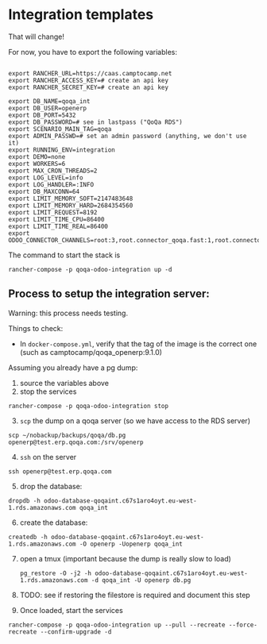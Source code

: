 # Integration templates

That will change!

For now, you have to export the following variables:

```

export RANCHER_URL=https://caas.camptocamp.net
export RANCHER_ACCESS_KEY=# create an api key
export RANCHER_SECRET_KEY=# create an api key

export DB_NAME=qoqa_int
export DB_USER=openerp
export DB_PORT=5432
export DB_PASSWORD=# see in lastpass ("QoQa RDS")
export SCENARIO_MAIN_TAG=qoqa
export ADMIN_PASSWD=# set an admin password (anything, we don't use it)
export RUNNING_ENV=integration
export DEMO=none
export WORKERS=6
export MAX_CRON_THREADS=2
export LOG_LEVEL=info
export LOG_HANDLER=:INFO
export DB_MAXCONN=64
export LIMIT_MEMORY_SOFT=2147483648
export LIMIT_MEMORY_HARD=2684354560
export LIMIT_REQUEST=8192
export LIMIT_TIME_CPU=86400
export LIMIT_TIME_REAL=86400
export ODOO_CONNECTOR_CHANNELS=root:3,root.connector_qoqa.fast:1,root.connector_qoqa.normal:1

```

The command to start the stack is 

```
rancher-compose -p qoqa-odoo-integration up -d
```

## Process to setup the integration server:

Warning: this process needs testing.

Things to check:

* In `docker-compose.yml`, verify that the tag of the image is the correct one
  (such as camptocamp/qoqa_openerp:9.1.0)

Assuming you already have a pg dump:

1. source the variables above
2. stop the services

  ```
  rancher-compose -p qoqa-odoo-integration stop
  ```

3. `scp` the dump on a qoqa server (so we have access to the RDS server)

  ```
  scp ~/nobackup/backups/qoqa/db.pg openerp@test.erp.qoqa.com:/srv/openerp
  ```

4. `ssh` on the server

  ```
  ssh openerp@test.erp.qoqa.com
  ```
  
5. drop the database:

  ```
  dropdb -h odoo-database-qoqaint.c67s1aro4oyt.eu-west-1.rds.amazonaws.com qoqa_int
  ```
  
6. create the database:

  ```
  createdb -h odoo-database-qoqaint.c67s1aro4oyt.eu-west-1.rds.amazonaws.com -O openerp -Uopenerp qoqa_int
  ```
  
7. open a tmux (important because the dump is really slow to load)

   ```
   pg_restore -O -j2 -h odoo-database-qoqaint.c67s1aro4oyt.eu-west-1.rds.amazonaws.com -d qoqa_int -U openerp db.pg
   ```

8. TODO: see if restoring the filestore is required and document this step
   
8. Once loaded, start the services
```
rancher-compose -p qoqa-odoo-integration up --pull --recreate --force-recreate --confirm-upgrade -d
```
